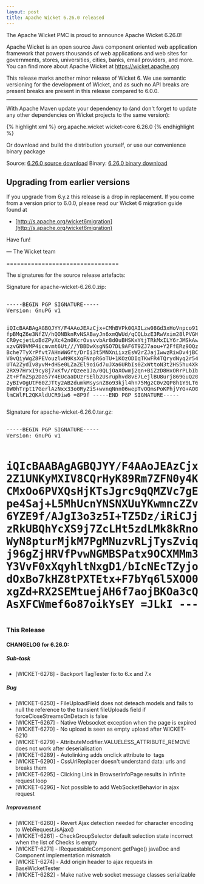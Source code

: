 ```yaml
---
layout: post
title: Apache Wicket 6.26.0 released
---
```

The Apache Wicket PMC is proud to announce Apache Wicket 6.26.0!

Apache Wicket is an open source Java component oriented web application
framework that powers thousands of web applications and web sites for
governments, stores, universities, cities, banks, email providers, and
more. You can find more about Apache Wicket at https://wicket.apache.org

This release marks another minor release of Wicket 6. We
use semantic versioning for the development of Wicket, and as such no
API breaks are present breaks are present in this release compared to
6.0.0.

------------------

With Apache Maven update your dependency to (and don't forget to
update any other dependencies on Wicket projects to the same version):

{% highlight xml %}
<dependency>
 <groupId>org.apache.wicket</groupId>
    <artifactId>wicket-core</artifactId>
    <version>6.26.0</version>
</dependency>
{% endhighlight %}

Or download and build the distribution yourself, or use our
convenience binary package

Source: [6.26.0 source download](http://www.apache.org/dyn/closer.cgi/wicket/6.26.0)
Binary: [6.26.0 binary download](http://www.apache.org/dyn/closer.cgi/wicket/6.26.0/binaries)

<!--more-->

Upgrading from earlier versions
-------------------------------

If you upgrade from 6.y.z this release is a drop in replacement. If
you come from a version prior to 6.0.0, please read our Wicket 6
migration guide found at

 * [http://s.apache.org/wicket6migration](http://s.apache.org/wicket6migration)

Have fun!

— The Wicket team


================================

The signatures for the source release artefacts:


Signature for apache-wicket-6.26.0.zip:

<div class="highlight"><pre> 
-----BEGIN PGP SIGNATURE-----
Version: GnuPG v1

iQIcBAABAgAGBQJYY/F4AAoJEAzCjx+CMhBVPk0QAILzw08Gd3xHoVnpco916yJ5
fpBMqZ6e3NfZV/hQONBknRvNSABayJn6xmQWUd/qCQLbzE3RwVxim28lPVGHOPru
CR0ycjetLoBdZPyXc42n0KcrOvsvvbAr8d0uBHSKxYtjTRkMxILY6rJMSkAwLdnl
xzvGN9VMP4icmvmt6Ut///YBBDwXsgNSO7DL9AF6T9ZJ7aou+Y2FfERz9OQz76NQ
Bche7TyXrPfvt7AHnWWGft/DrIi3t5MNXniixzEsW2rZJajIwwzRiwDv4jBCwMjy
V0vQiyWgZ8PEVouzlwN9KsXqFNnpR6oTU+1KOzODIqTKwFR4TQrydNyq2r54pO6J
UTA2ZydIv8yvM+dHSe0LZaZEl9oiGd7uJXa6URbIs0ZxWttoN3t2HS5hu4XkvlKz
2RX97HrxI9cy8j7xKfv/rQzee1Ja/0QLjOaXOwmj2qn+BiZzD8HxORrPLbIbVHW7
Zt+FfnZSp2Da57Y4EUcaaDUzrSElb2Usruphvd8vE7LejlBU8urj869GuQ2017J7
2yBIvOgUtF60ZJTty2AB2dumkMsysnZ8o93kjl4hn75MgzC0v2QP8h1Y9LT6ke6Z
0W0hTrpt17GerlAzNxx33o0RyZiS+wvnqNnn06wepTvOQmsPoKPhjVYG+AO0pkoA
lmCWlFL2QKAldUCR9iw6
=8P9f
-----END PGP SIGNATURE-----
</pre></div>

Signature for apache-wicket-6.26.0.tar.gz:

<div class="highlight"><pre> 
-----BEGIN PGP SIGNATURE-----
Version: GnuPG v1

iQIcBAABAgAGBQJYY/F4AAoJEAzCjx+CMhBVACkP/j9qo36wJGT3HK6XkgrG0BgA
2Z1UNKyMXIV8CQrHyK89Rm7ZFN0y4KTWYNHRC8nxlToZIE4+DzArM8DjItl5sGLC
CMxOo6PVXQsHjKTsJgrc9qQMZVc7gEgQZ7SoiMBydG6GDRmcGBcPT6Bo1LWvbclw
pe4Saj+L5MhUcnYNSNXUuYKwmncZZvCOQuDtX2fKHFjgGBdzdpkW3btnqDjCkxda
6YZE9f/AJgI3o3z5I+TZ5Dz/iRiCJjeSvUj4OVR7J3EdEXs4YzSc02Vo7RUmvN6J
zRkUBQhYcXS9j7ZcLHt5zdLMk8kRnopvzSkZzywnnuFX6iYWioIgu6Pi4q1ECzWQ
WyN8pturMjkM7PgMNuzvRLjTysZviq/HY8EG+CpPNwYZbRG4GBj+tQFo9vFP6RoS
j96gZjHRVfPvwNGMBSPatx9OCXMMm3u2Nt11QAte0OOuH3pqIiQcelL/ALmZlUEE
Y3VvF0xXqyhltNxgD1/bIcNEcTZyjoPhm3rZASRyg4Q2622KugFwX0p+bkcuz3gL
dOxBo7kHZ8tPXTEtx+F7bYq6l5XOO0po1llUAoi8ZOVZPlUGJz6IVYryocZ5asnJ
xgZd+RX2SEMtuejAH6f7aojBKOa3cQ4xf1CKbvdDF8k+OtN2SztI9fqZwqO7QCjt
AsXFCWmef6o87oikYsEY
=JLkI
-----END PGP SIGNATURE-----
</pre></div>
================================

### This Release

#### CHANGELOG for 6.26.0:

##### Sub-task

 * [WICKET-6278] - Backport TagTester fix to 6.x and 7.x

##### Bug

 * [WICKET-6250] - FileUploadField does not deteach models and fails to null the reference to the transient fileUploads field if forceCloseStreamsOnDetach is false
 * [WICKET-6267] - Native Websocket exception when the page is expired
 * [WICKET-6270] - No upload is seen as empty upload after WICKET-6210
 * [WICKET-6279] - AttributeModifier.VALUELESS_ATTRIBUTE_REMOVE does not work after deserialisation
 * [WICKET-6289] - Autolinking adds onclick attribute to <img> tags
 * [WICKET-6290] - CssUrlReplacer doesn't understand data: urls and breaks them
 * [WICKET-6295] - Clicking Link in BrowserInfoPage results in infinite request loop
 * [WICKET-6296] - Not possible to add WebSocketBehavior in ajax request

##### Improvement

 * [WICKET-6260] - Revert Ajax detection needed for character encoding to WebRequest.isAjax()
 * [WICKET-6261] - CheckGroupSelector default selection state incorrect when the list of Checks is empty
 * [WICKET-6271] - IRequestableComponent getPage() javaDoc and Component implementation mismatch
 * [WICKET-6274] - Add origin header to ajax requests in BaseWicketTester
 * [WICKET-6282] - Make native web socket message classes serializable
